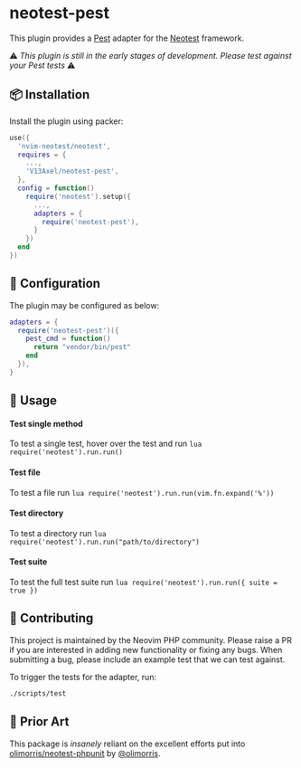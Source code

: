 # neotest-pest

This plugin provides a [Pest](https://pestphp.com) adapter for the [Neotest](https://github.com/nvim-neotest/neotest) framework.

:warning: _This plugin is still in the early stages of development. Please test against your Pest tests_ :warning:

## :package: Installation

Install the plugin using packer:

```lua
use({
  'nvim-neotest/neotest',
  requires = {
    ...,
    'V13Axel/neotest-pest',
  },
  config = function()
    require('neotest').setup({
      ...,
      adapters = {
        require('neotest-pest'),
      }
    })
  end
})
```

## :wrench: Configuration

The plugin may be configured as below:

```lua
adapters = {
  require('neotest-pest')({
    pest_cmd = function()
      return "vendor/bin/pest"
    end
  }),
}
```

## :rocket: Usage

#### Test single method

To test a single test, hover over the test and run `lua require('neotest').run.run()`

#### Test file

To test a file run `lua require('neotest').run.run(vim.fn.expand('%'))`

#### Test directory

To test a directory run `lua require('neotest').run.run("path/to/directory")`

#### Test suite

To test the full test suite run `lua require('neotest').run.run({ suite = true })`

## :gift: Contributing

This project is maintained by the Neovim PHP community. Please raise a PR if you are interested in adding new functionality or fixing any bugs. When submitting a bug, please include an example test that we can test against.

To trigger the tests for the adapter, run:

```sh
./scripts/test
```

## :clap: Prior Art

This package is _insanely_ reliant on the excellent efforts put into [olimorris/neotest-phpunit](https://github.com/olimorris/neotest-phpunit) by [@olimorris](https://github.com/olimorris).
